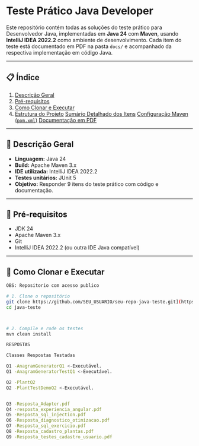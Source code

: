 # Teste Prático Java Developer

Este repositório contém todas as soluções do teste prático para Desenvolvedor Java, implementadas em **Java 24** com **Maven**, usando **IntelliJ IDEA 2022.2** como ambiente de desenvolvimento. Cada item do teste está documentado em PDF na pasta `docs/` e acompanhado da respectiva implementação em código Java.

---

## 📋 Índice

1. [Descrição Geral](#descrição-geral)
2. [Pré-requisitos](#pré-requisitos)
3. [Como Clonar e Executar](#como-clonar-e-executar)
4. [Estrutura do Projeto](#estrutura-do-projeto)
[Sumário Detalhado dos Itens](#sumário-detalhado-dos-itens)
[Configuração Maven (`pom.xml`)](#configuração-maven-pomxml)
 [Documentação em PDF](#documentação-em-pdf)


---

## 📖 Descrição Geral

- **Linguagem:** Java 24
- **Build:** Apache Maven 3.x
- **IDE utilizada:** IntelliJ IDEA 2022.2
- **Testes unitários:** JUnit 5
- **Objetivo:** Responder 9 itens do teste prático com código e documentação.

---

## 🔧 Pré-requisitos

- JDK 24
- Apache Maven 3.x
- Git
- IntelliJ IDEA 2022.2 (ou outra IDE Java compatível)

---

## 🚀 Como Clonar e Executar

```bash
OBS: Repositorio com acesso publico

# 1. Clone o repositório
git clone https://github.com/SEU_USUARIO/seu-repo-java-teste.git](https://github.com/ricardomasterdev/teste
cd java-teste



# 2. Compile e rode os testes
mvn clean install

RESPOSTAS

Classes Respostas Testadas

Q1 -AnagramGeneratorQ1 <-Executável.
Q1 -AnagramGeneratorTestQ1 <-Executável.

Q2 -PlantQ2
Q2 -PlantTestDemoQ2 <-Executável.


Q3 -Resposta_Adapter.pdf
Q4 -resposta_experiencia_angular.pdf
Q5 -Resposta_sql_injection.pdf
Q6 -Resposta_diagnostico_otimizacao.pdf
Q7 -Resposta_sql_exercicio.pdf
Q8 -Resposta_cadastro_plantas.pdf
Q9 -Resposta_testes_cadastro_usuario.pdf
